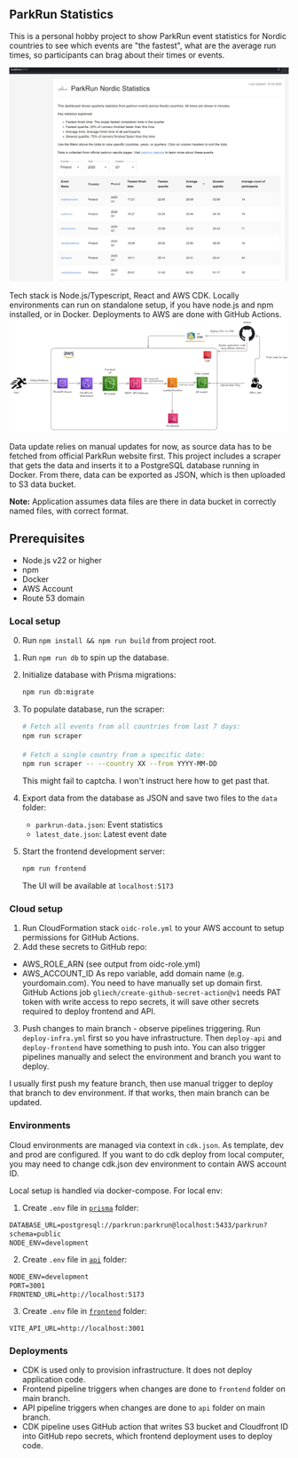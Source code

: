 ## ParkRun Statistics

This is a personal hobby project to show ParkRun event statistics for Nordic countries to see which events are "the fastest", what are the average run times, so participants can brag about their times or events.

![Screenshot of the UI](./public/frontend.jpg)

Tech stack is Node.js/Typescript, React and AWS CDK. Locally environments can run on standalone setup, if you have node.js and npm installed, or in Docker. Deployments to AWS are done with GitHub Actions.
![Screenshot of the UI](./public/infra.jpg)

Data update relies on manual updates for now, as source data has to be fetched from official ParkRun website first. This project includes a scraper that gets the data and inserts it to a PostgreSQL database running in Docker. From there, data can be exported as JSON, which is then uploaded to S3 data bucket.

**Note:** Application assumes data files are there in data bucket in correctly named files, with correct format.

## Prerequisites
- Node.js v22 or higher
- npm
- Docker
- AWS Account
- Route 53 domain

### Local setup
0. Run `npm install && npm run build` from project root.
1. Run `npm run db` to spin up the database.
2. Initialize database with Prisma migrations:
   ```bash
   npm run db:migrate
   ```
3. To populate database, run the scraper:
   ```bash
   # Fetch all events from all countries from last 7 days:
   npm run scraper

   # Fetch a single country from a specific date:
   npm run scraper -- --country XX --from YYYY-MM-DD
   ```
   This might fail to captcha. I won't instruct here how to get past that.

4. Export data from the database as JSON and save two files to the `data` folder:
   - `parkrun-data.json`: Event statistics 
   - `latest_date.json`: Latest event date

5. Start the frontend development server:
   ```bash
   npm run frontend
   ```
   The UI will be available at `localhost:5173`

### Cloud setup
1. Run CloudFormation stack `oidc-role.yml` to your AWS account to setup permissions for GitHub Actions.
2. Add these secrets to GitHub repo:
- AWS_ROLE_ARN (see output from oidc-role.yml)
- AWS_ACCOUNT_ID
As repo variable, add domain name (e.g. yourdomain.com). You need to have manually set up domain first.
GitHub Actions job `gliech/create-github-secret-action@v1` needs PAT token with write access to repo secrets, it will save other secrets required to deploy frontend and API.

3. Push changes to main branch - observe pipelines triggering. Run `deploy-infra.yml` first so you have infrastructure. Then `deploy-api` and `deploy-frontend` have something to push into. You can also trigger pipelines manually and select the environment and branch you want to deploy.

I usually first push my feature branch, then use manual trigger to deploy that branch to dev environment. If that works, then main branch can be updated.

### Environments
Cloud environments are managed via context in `cdk.json`. As template, dev and prod are configured.
If you want to do cdk deploy from local computer, you may need to change cdk.json dev environment to contain AWS account ID.

Local setup is handled via docker-compose. For local env:
1. Create `.env` file in [`prisma`](prisma) folder:
```properties
DATABASE_URL=postgresql://parkrun:parkrun@localhost:5433/parkrun?schema=public
NODE_ENV=development
```
2. Create `.env` file in [`api`](api) folder:
```properties
NODE_ENV=development
PORT=3001
FRONTEND_URL=http://localhost:5173
```
3. Create `.env` file in [`frontend`](frontend) folder:
```properties
VITE_API_URL=http://localhost:3001
```

### Deployments
- CDK is used only to provision infrastructure. It does not deploy application code.
- Frontend pipeline triggers when changes are done to `frontend` folder on main branch.
- API pipeline triggers when changes are done to `api` folder on main branch.
- CDK pipeline uses GitHub action that writes S3 bucket and Cloudfront ID into GitHub repo secrets, which frontend deployment uses to deploy code.

